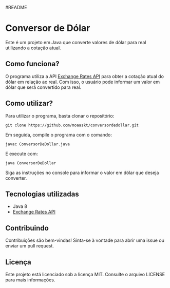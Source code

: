#README


<h1>Conversor de Dólar</h1>

<p>Este é um projeto em Java que converte valores de dólar para real utilizando a cotação atual.</p>

<h2>Como funciona?</h2>

<p>O programa utiliza a API <a href="https://exchangeratesapi.io/">Exchange Rates API</a> para obter a cotação atual do dólar em relação ao real. Com isso, o usuário pode informar um valor em dólar que será convertido para real.</p>

<h2>Como utilizar?</h2>

<p>Para utilizar o programa, basta clonar o repositório:</p>

<pre><code>git clone https://github.com/moaaskt/conversordedollar.git
</code></pre>

<p>Em seguida, compile o programa com o comando:</p>

<pre><code>javac ConversorDeDollar.java
</code></pre>

<p>E execute com:</p>

<pre><code>java ConversorDeDollar
</code></pre>

<p>Siga as instruções no console para informar o valor em dólar que deseja converter.</p>

<h2>Tecnologias utilizadas</h2>

<ul>
	<li>Java 8</li>
	<li><a href="https://exchangeratesapi.io/">Exchange Rates API</a></li>
</ul>

<h2>Contribuindo</h2>

<p>Contribuições são bem-vindas! Sinta-se à vontade para abrir uma issue ou enviar um pull request.</p>

<h2>Licença</h2>

<p>Este projeto está licenciado sob a licença MIT. Consulte o arquivo LICENSE para mais informações.</p>
